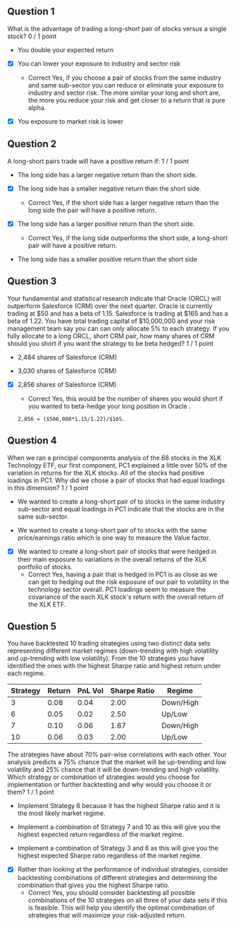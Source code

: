 ## Question 1
What is the advantage of trading a long-short pair of stocks versus a single stock?
0 / 1 point

- You double your expected return

- [x] You can lower your exposure to industry and sector risk
    - Correct
    Yes, if you choose a pair of stocks from the same industry and same sub-sector you can reduce or eliminate your exposure to industry and sector risk. The more similar your long and short are, the more you reduce your risk and get closer to a return that is pure alpha.

- [x] You exposure to market risk is lower


## Question 2
A long-short pairs trade will have a positive return if:
1 / 1 point

- The long side has a larger negative return than the short side.

- [x] The long side has a smaller negative return than the short side.
    - Correct Yes, if the short side has a larger negative return than the long side the pair will have a positive return. 

- [x] The long side has a larger positive return than the short side.
    - Correct Yes, if the long side outperforms the short side, a long-short pair will have a positive return.

- The long side has a smaller positive return than the short side


## Question 3
Your fundamental and statistical research indicate that Oracle (ORCL) will outperform Salesforce (CRM) over the next quarter. Oracle is currently trading at $50 and has a beta of 1.15. Salesforce is trading at $165 and has a beta of 1.22. You have total trading capital of $10,000,000 and your risk management team say you can can only allocate 5% to each strategy. If you fully allocate to a long ORCL, short CRM pair, how many shares of CRM should you short if you want the strategy to be beta hedged?
1 / 1 point

- 2,484 shares of Salesforce (CRM)

- 3,030 shares of Salesforce (CRM)

- [x] 2,856 shares of Salesforce (CRM)
    - Correct Yes, this would be the number of shares you would short if you wanted to beta-hedge your long position in Oracle . 
    ```
    2,856 = ($500,000*1.15/1.22)/$165.
    ```


## Question 4
When we ran a principal components analysis of the 68 stocks in the XLK Technology ETF, our first component, PC1 explained a little over 50% of the variation in returns for the XLK stocks. All of the stocks had positive loadings in PC1. Why did we chose a pair of stocks that had equal loadings in this dimension?
1 / 1 point

- We wanted to create a long-short pair of to stocks in the same industry sub-sector and equal loadings in PC1 indicate that the stocks are in the same sub-sector.

- We wanted to create a long-short pair of to stocks with the same price/earnings ratio which is one way to measure the Value factor. 

- [x] We wanted to create a long-short pair of stocks that were hedged in their main exposure to variations in the overall returns of the XLK portfolio of stocks. 
    - Correct Yes, having a pair that is hedged in PC1 is as close as we can get to hedging out the risk exposure of our pair to volatility in the technology sector overall. PC1 loadings seem to measure the covariance of the each XLK stock's return with the overall return of the XLK ETF.


## Question 5
You have backtested 10 trading strategies using two distinct data sets representing different market regimes (down-trending with high volatility and up-trending with low volatility). From the 10 strategies you have identified the ones with the highest Sharpe ratio and highest return under each regime. 


| Strategy | Return | PnL Vol | Sharpe Ratio | Regime    |
|----------|--------|---------|--------------|-----------|
| 3        | 0.08   | 0.04    | 2.00         | Down/High |
| 6        | 0.05   | 0.02    | 2.50         | Up/Low    |
| 7        | 0.10   | 0.06    | 1.67         | Down/High |
| 10       | 0.06   | 0.03    | 2.00         | Up/Low    |


The strategies have about 70% pair-wise correlations with each other. Your analysis predicts a 75% chance that the market will be up-trending and low volatility and 25% chance that it will be down-trending and high volatility.  Which strategy or combination of strategies would you choose for implementation or further backtesting and why would you choose it or them?
1 / 1 point

- Implement Strategy 6 because it has the highest Sharpe ratio and it is the most likely market regime.

- Implement a  combination of Strategy 7 and 10 as this will give you the highest expected return regardless of the market regime.

- Implement a  combination of Strategy 3 and 6 as this will give you the highest expected Sharpe ratio regardless of the market regime.

- [x] Rather than looking at the performance of individual strategies, consider backtesting combinations of different strategies and determining the combination that gives you the highest Sharpe ratio.
    - Correct Yes, you should consider backtesting all possible combinations of the 10 strategies on all three of your data sets if this is feasible. This will help you identify the optimal combination of strategies that will maximize your risk-adjusted return.